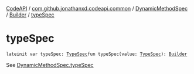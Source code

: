 [CodeAPI](../../../index.md) / [com.github.jonathanxd.codeapi.common](../../index.md) / [DynamicMethodSpec](../index.md) / [Builder](index.md) / [typeSpec](.)

# typeSpec

`lateinit var typeSpec: `[`TypeSpec`](../../../com.github.jonathanxd.codeapi.base/-type-spec/index.md)`fun typeSpec(value: `[`TypeSpec`](../../../com.github.jonathanxd.codeapi.base/-type-spec/index.md)`): `[`Builder`](index.md)

See [DynamicMethodSpec.typeSpec](../type-spec.md)


